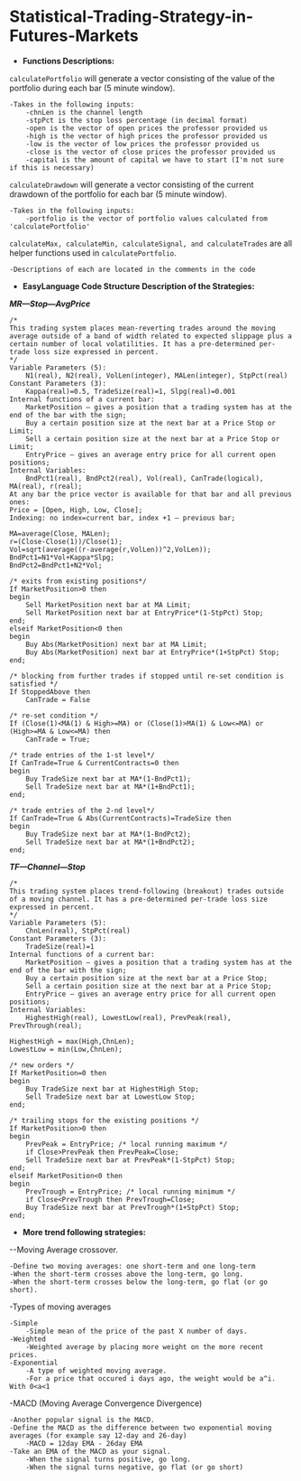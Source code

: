 # Statistical-Trading-Strategy-in-Futures-Markets

- **Functions Descriptions:**

`calculatePortfolio` will generate a vector consisting of the value of the portfolio during each bar (5 minute window).

	-Takes in the following inputs:
		-chnLen is the channel length
		-stpPct is the stop loss percentage (in decimal format)
		-open is the vector of open prices the professor provided us
		-high is the vector of high prices the professor provided us
		-low is the vector of low prices the professor provided us
		-close is the vector of close prices the professor provided us
		-capital is the amount of capital we have to start (I'm not sure if this is necessary)

`calculateDrawdown` will generate a vector consisting of the current drawdown of the portfolio for each bar (5 minute window).

	-Takes in the following inputs:
		-portfolio is the vector of portfolio values calculated from 'calculatePortfolio'

`calculateMax, calculateMin, calculateSignal, and calculateTrades` are all helper functions used in `calculatePortfolio`.

	-Descriptions of each are located in the comments in the code

- **EasyLanguage Code Structure Description of the Strategies:**

_**MR—Stop—AvgPrice**_
```
/*
This trading system places mean-reverting trades around the moving average outside of a band of width related to expected slippage plus a certain number of local volatilities. It has a pre-determined per-trade loss size expressed in percent.
*/
Variable Parameters (5):
	N1(real), N2(real), VolLen(integer), MALen(integer), StpPct(real)
Constant Parameters (3):
	Kappa(real)=0.5, TradeSize(real)=1, Slpg(real)=0.001
Internal functions of a current bar:
	MarketPosition – gives a position that a trading system has at the end of the bar with the sign;
	Buy a certain position size at the next bar at a Price Stop or Limit;
	Sell a certain position size at the next bar at a Price Stop or Limit;
	EntryPrice – gives an average entry price for all current open positions;
Internal Variables:
	BndPct1(real), BndPct2(real), Vol(real), CanTrade(logical), MA(real), r(real);
At any bar the price vector is available for that bar and all previous ones:
Price = [Open, High, Low, Close];
Indexing: no index=current bar, index +1 – previous bar;
 
MA=average(Close, MALen);
r=(Close-Close(1))/Close(1);
Vol=sqrt(average((r-average(r,VolLen))^2,VolLen));
BndPct1=N1*Vol+Kappa*Slpg;
BndPct2=BndPct1+N2*Vol;
 
/* exits from existing positions*/
If MarketPosition>0 then
begin
	Sell MarketPosition next bar at MA Limit;
	Sell MarketPosition next bar at EntryPrice*(1-StpPct) Stop;
end;
elseif MarketPosition<0 then
begin
	Buy Abs(MarketPosition) next bar at MA Limit;
	Buy Abs(MarketPosition) next bar at EntryPrice*(1+StpPct) Stop;
end;
 
/* blocking from further trades if stopped until re-set condition is satisfied */
If StoppedAbove then
	CanTrade = False
 
/* re-set condition */
If (Close(1)<MA(1) & High>=MA) or (Close(1)>MA(1) & Low<=MA) or (High>=MA & Low<=MA) then
	CanTrade = True;
 
/* trade entries of the 1-st level*/
If CanTrade=True & CurrentContracts=0 then
begin
	Buy TradeSize next bar at MA*(1-BndPct1);
	Sell TradeSize next bar at MA*(1+BndPct1);
end;
 
/* trade entries of the 2-nd level*/
If CanTrade=True & Abs(CurrentContracts)=TradeSize then
begin
	Buy TradeSize next bar at MA*(1-BndPct2);
	Sell TradeSize next bar at MA*(1+BndPct2);
end;
```
_**TF—Channel—Stop**_
```
/*
This trading system places trend-following (breakout) trades outside of a moving channel. It has a pre-determined per-trade loss size expressed in percent.
*/
Variable Parameters (5):
	ChnLen(real), StpPct(real)
Constant Parameters (3):
	TradeSize(real)=1
Internal functions of a current bar:
	MarketPosition – gives a position that a trading system has at the end of the bar with the sign;
	Buy a certain position size at the next bar at a Price Stop;
	Sell a certain position size at the next bar at a Price Stop;
	EntryPrice – gives an average entry price for all current open positions;
Internal Variables:
	HighestHigh(real), LowestLow(real), PrevPeak(real), PrevThrough(real);
 
HighestHigh = max(High,ChnLen);
LowestLow = min(Low,ChnLen);
 
/* new orders */
If MarketPosition=0 then
begin
	Buy TradeSize next bar at HighestHigh Stop;
	Sell TradeSize next bar at LowestLow Stop;
end;
 
/* trailing stops for the existing positions */
If MarketPosition>0 then
begin
	PrevPeak = EntryPrice; /* local running maximum */
	if Close>PrevPeak then PrevPeak=Close;
	Sell TradeSize next bar at PrevPeak*(1-StpPct) Stop;
end;
elseif MarketPosition<0 then
begin
	PrevTrough = EntryPrice; /* local running minimum */
	if Close<PrevTrough then PrevTrough=Close;
	Buy TradeSize next bar at PrevTrough*(1+StpPct) Stop;
end;
```

- **More trend following strategies:**

--Moving Average crossover.

    -Define two moving averages: one short-term and one long-term
    -When the short-term crosses above the long-term, go long.
    -When the short-term crosses below the long-term, go flat (or go short).
    
-Types of moving averages

    -Simple
        -Simple mean of the price of the past X number of days.
    -Weighted
        -Weighted average by placing more weight on the more recent prices.
    -Exponential
        -A type of weighted moving average.
        -For a price that occured i days ago, the weight would be a^i. With 0<a<1
        
-MACD (Moving Average Convergence Divergence)

    -Another popular signal is the MACD.
    -Define the MACD as the difference between two exponential moving averages (for example say 12-day and 26-day)
        -MACD = 12day EMA - 26day EMA
    -Take an EMA of the MACD as your signal.
        -When the signal turns positive, go long.
        -When the signal turns negative, go flat (or go short)
